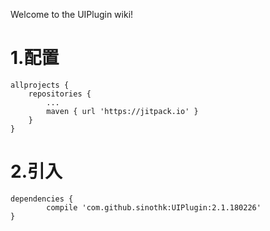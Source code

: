 Welcome to the UIPlugin wiki!

# 1.配置
	allprojects {
		repositories {
			...
			maven { url 'https://jitpack.io' }
		}
	}
# 2.引入
	dependencies {
	        compile 'com.github.sinothk:UIPlugin:2.1.180226'
	}

